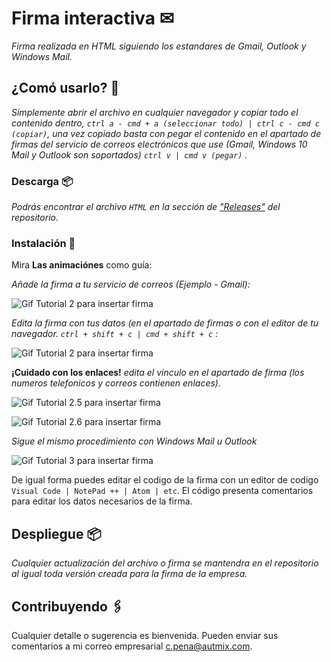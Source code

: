 # Firma interactiva ✉

_Firma realizada en HTML siguiendo los estandares de Gmail, Outlook y Windows Mail._

## ¿Comó usarlo? 🚀

_Simplemente abrir el archivo en cualquier navegador y copiar todo el contenido dentro, ```ctrl a - cmd + a (seleccionar todo) | ctrl c - cmd c (copiar)```, una vez copiado basta con pegar el contenido en el apartado de firmas del servicio de correos electrónicos que use (Gmail, Windows 10 Mail y Outlook son soportados) ```ctrl v | cmd v (pegar)``` ._

### Descarga 📦

_Podrás encontrar el archivo ```HTML``` en la sección de ["Releases"](https://github.com/autmix/email-sign/releases) del repositorio._

### Instalación 🔧

Mira **Las animaciónes** como guía:

_Añade la firma a tu servicio de correos (Ejemplo - Gmail):_

![Gif Tutorial 2 para insertar firma](https://media.giphy.com/media/Oj77xUUQfgNTmqboBt/giphy.gif)

_Edita la firma con tus datos (en el apartado de firmas o con el editor de tu navegador. ```ctrl + shift + c | cmd + shift + c``` :_

![Gif Tutorial 2 para insertar firma ](https://media.giphy.com/media/IUGRnKsnjpbTmoWobo/giphy.gif)

**¡Cuidado con los enlaces!** _edita el vinculo en el apartado de firma (los numeros telefonicos y correos contienen enlaces)._

![Gif Tutorial 2.5 para insertar firma ](https://media.giphy.com/media/J1H1sMY4pjIAMK8AOV/giphy.gif)

![Gif Tutorial 2.6 para insertar firma ](https://media.giphy.com/media/X0RISzmDpbxKuTG92s/giphy.gif)

_Sigue el mismo procedimiento con Windows Mail u Outlook_

![Gif Tutorial 3 para insertar firma ](https://media.giphy.com/media/HdtNgOuT8I2Jfp8NfS/giphy.gif)

De igual forma puedes editar el codigo de la firma con un editor de codigo ```Visual Code | NotePad ++ | Atom | etc```. El código presenta comentarios para editar los datos necesarios de la firma.

## Despliegue 📦

_Cualquier actualización del archivo o firma se mantendra en el repositorio al igual toda versión creada para la firma de la empresa._

## Contribuyendo 🖇️

Cualquier detalle o sugerencia es bienvenida. Pueden enviar sus comentarios a mi correo empresarial [c.pena@autmix.com](mailto:c.pena@autmix.com).
